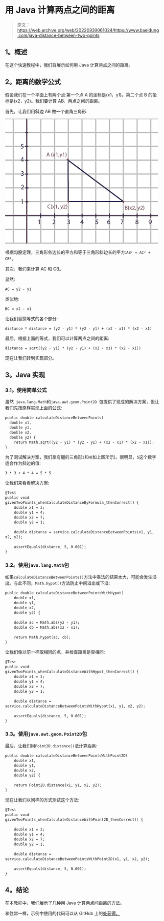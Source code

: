 # 用 Java 计算两点之间的距离

> 原文：<https://web.archive.org/web/20220930061024/https://www.baeldung.com/java-distance-between-two-points>

## 1。概述

在这个快速教程中，我们将展示如何用 Java 计算两点之间的距离。

## 2。距离的数学公式

假设我们在一个平面上有两个点:第一个点 A 的坐标是(x1，y1)，第二个点 B 的坐标是(x2，y2)。我们要计算 AB，两点之间的距离。

首先，让我们用斜边 AB 做一个直角三角形:

[![triangle](img/3e539733821c6d305ef5275a6fd6ea44.png)](/web/20220626075831/https://www.baeldung.com/wp-content/uploads/2018/09/triangle.png)

根据勾股定理，三角形各边长的平方和等于三角形斜边长的平方:`AB² = AC² + CB²`。

其次，我们来计算 AC 和 CB。

显然:

```
AC = y2 - y1
```

类似地:

```
BC = x2 - x1
```

让我们替换等式的各个部分:

```
distance * distance = (y2 - y1) * (y2 - y1) + (x2 - x1) * (x2 - x1)
```

最后，根据上面的等式，我们可以计算两点之间的距离:

```
distance = sqrt((y2 - y1) * (y2 - y1) + (x2 - x1) * (x2 - x1))
```

现在让我们转到实现部分。

## 3。Java 实现

### 3.1。使用简单公式

虽然` java.lang.Math`和`java.awt.geom.Point2D `包提供了现成的解决方案，但让我们先按原样实现上面的公式:

```
public double calculateDistanceBetweenPoints(
  double x1, 
  double y1, 
  double x2, 
  double y2) {       
    return Math.sqrt((y2 - y1) * (y2 - y1) + (x2 - x1) * (x2 - x1));
}
```

为了测试解决方案，我们拿有腿的三角形`3`和`4`(如上图所示)。很明显，`5`这个数字适合作为斜边的值:

```
3 * 3 + 4 * 4 = 5 * 5
```

让我们来看看解决方案:

```
@Test
public void givenTwoPoints_whenCalculateDistanceByFormula_thenCorrect() {
    double x1 = 3;
    double y1 = 4;
    double x2 = 7;
    double y2 = 1;

    double distance = service.calculateDistanceBetweenPoints(x1, y1, x2, y2);

    assertEquals(distance, 5, 0.001);
}
```

### 3.2。使用`java.lang.Math`包

如果`calculateDistanceBetweenPoints()`方法中乘法的结果太大，可能会发生溢出。与此不同，`Math.hypot()`方法防止中间溢出或下溢:

```
public double calculateDistanceBetweenPointsWithHypot(
    double x1, 
    double y1, 
    double x2, 
    double y2) {

    double ac = Math.abs(y2 - y1);
    double cb = Math.abs(x2 - x1);

    return Math.hypot(ac, cb);
}
```

让我们像以前一样取相同的点，并检查距离是否相同:

```
@Test
public void givenTwoPoints_whenCalculateDistanceWithHypot_thenCorrect() {
    double x1 = 3;
    double y1 = 4;
    double x2 = 7;
    double y2 = 1;

    double distance = service.calculateDistanceBetweenPointsWithHypot(x1, y1, x2, y2);

    assertEquals(distance, 5, 0.001);
}
```

### 3.3。使用`java.awt.geom.Point2D`包

最后，让我们用`Point2D.distance()`法计算距离:

```
public double calculateDistanceBetweenPointsWithPoint2D( 
    double x1, 
    double y1, 
    double x2, 
    double y2) {

    return Point2D.distance(x1, y1, x2, y2);
}
```

现在让我们以同样的方式测试这个方法:

```
@Test
public void givenTwoPoints_whenCalculateDistanceWithPoint2D_thenCorrect() {

    double x1 = 3;
    double y1 = 4;
    double x2 = 7;
    double y2 = 1;

    double distance = service.calculateDistanceBetweenPointsWithPoint2D(x1, y1, x2, y2);

    assertEquals(distance, 5, 0.001);
}
```

## 4。结论

在本教程中，我们展示了几种用 Java 计算两点间距离的方法。

和往常一样，示例中使用的代码可以从 GitHub 上的[处获得。](https://web.archive.org/web/20220626075831/https://github.com/eugenp/tutorials/tree/master/core-java-modules/core-java-lang-math-2)